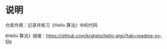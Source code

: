 # 说明

仓库作用：记录并练习《Hello 算法》中的代码

《Hello 算法》链接：https://github.com/krahets/hello-algo?tab=readme-ov-file

